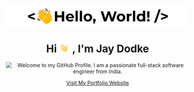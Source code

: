 ﻿<p align='center' style='margin: 16px 4px 8px;'>
    <img src="/greetings.gif" alt="Hello World" />
</p>

<h1 align="center">
    Hi <img src='/wave.gif' height='26' alt='there'>, I'm Jay Dodke
</h1>

<p align='center' style='margin: 16px 4px 8px;'>
    <img src="https://readme-typing-svg.herokuapp.com?font=Fira+Code&pause=1000&color=54A6FF&center=true&vCenter=true&multiline=true&width=710&height=70&lines=Welcome+to+my+GitHub+Profile;I+am+a+passionate+full-stack+software+engineer+from+India" alt="Welcome to my GitHub Profile. I am a passionate full-stack software engineer from India." />
</p>

<p align="center">
     <a href="https://jaydodke.com" target="_blank">Visit My Portfolio Website</a>
</p>

